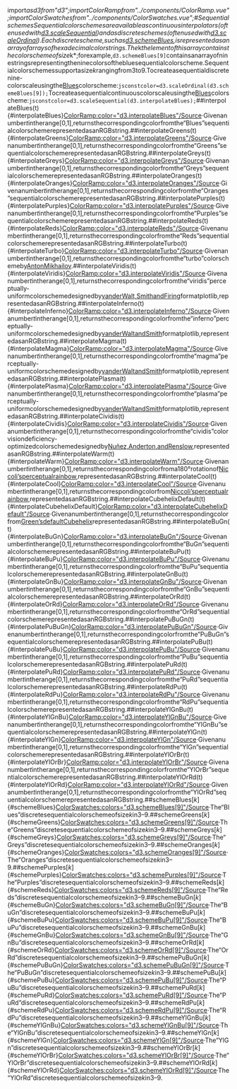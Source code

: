 <scriptsetup>import*asd3from"d3";importColorRampfrom"../components/ColorRamp.vue";importColorSwatchesfrom"../components/ColorSwatches.vue";</script>#SequentialschemesSequentialcolorschemesareavailableascontinuousinterpolators(oftenusedwith[d3.scaleSequential](../d3-scale/sequential.md))andasdiscreteschemes(oftenusedwith[d3.scaleOrdinal](../d3-scale/ordinal.md)).Eachdiscretescheme,suchas[d3.schemeBlues](#schemeBlues),isrepresentedasanarrayofarraysofhexadecimalcolorstrings.The*k*thelementofthisarraycontainsthecolorschemeofsize*k*;forexample,`d3.schemeBlues[9]`containsanarrayofninestringsrepresentingtheninecolorsofthebluesequentialcolorscheme.Sequentialcolorschemessupportasize*k*rangingfrom3to9.Tocreateasequentialdiscretenine-colorscaleusingthe[Blues](#schemeBlues)colorscheme:```jsconstcolor=d3.scaleOrdinal(d3.schemeBlues[9]);```Tocreateasequentialcontinuouscolorscaleusingthe[Blues](#interpolateBlues)colorscheme:```jsconstcolor=d3.scaleSequential(d3.interpolateBlues);```##interpolateBlues(t){#interpolateBlues}<ColorRamp:color="d3.interpolateBlues"/>[Source](https://github.com/d3/d3-scale-chromatic/blob/main/src/sequential-single/Blues.js)·Givenanumber*t*intherange[0,1],returnsthecorrespondingcolorfromthe“Blues”sequentialcolorschemerepresentedasanRGBstring.##interpolateGreens(t){#interpolateGreens}<ColorRamp:color="d3.interpolateGreens"/>[Source](https://github.com/d3/d3-scale-chromatic/blob/main/src/sequential-single/Greens.js)·Givenanumber*t*intherange[0,1],returnsthecorrespondingcolorfromthe“Greens”sequentialcolorschemerepresentedasanRGBstring.##interpolateGreys(t){#interpolateGreys}<ColorRamp:color="d3.interpolateGreys"/>[Source](https://github.com/d3/d3-scale-chromatic/blob/main/src/sequential-single/Greys.js)·Givenanumber*t*intherange[0,1],returnsthecorrespondingcolorfromthe“Greys”sequentialcolorschemerepresentedasanRGBstring.##interpolateOranges(t){#interpolateOranges}<ColorRamp:color="d3.interpolateOranges"/>[Source](https://github.com/d3/d3-scale-chromatic/blob/main/src/sequential-single/Oranges.js)·Givenanumber*t*intherange[0,1],returnsthecorrespondingcolorfromthe“Oranges”sequentialcolorschemerepresentedasanRGBstring.##interpolatePurples(t){#interpolatePurples}<ColorRamp:color="d3.interpolatePurples"/>[Source](https://github.com/d3/d3-scale-chromatic/blob/main/src/sequential-single/Purples.js)·Givenanumber*t*intherange[0,1],returnsthecorrespondingcolorfromthe“Purples”sequentialcolorschemerepresentedasanRGBstring.##interpolateReds(t){#interpolateReds}<ColorRamp:color="d3.interpolateReds"/>[Source](https://github.com/d3/d3-scale-chromatic/blob/main/src/sequential-single/Reds.js)·Givenanumber*t*intherange[0,1],returnsthecorrespondingcolorfromthe“Reds”sequentialcolorschemerepresentedasanRGBstring.##interpolateTurbo(t){#interpolateTurbo}<ColorRamp:color="d3.interpolateTurbo"/>[Source](https://github.com/d3/d3-scale-chromatic/blob/main/src/sequential-multi/turbo.js)·Givenanumber*t*intherange[0,1],returnsthecorrespondingcolorfromthe“turbo”colorschemeby[AntonMikhailov](https://ai.googleblog.com/2019/08/turbo-improved-rainbow-colormap-for.html).##interpolateViridis(t){#interpolateViridis}<ColorRamp:color="d3.interpolateViridis"/>[Source](https://github.com/d3/d3-scale-chromatic/blob/main/src/sequential-multi/viridis.js)·Givenanumber*t*intherange[0,1],returnsthecorrespondingcolorfromthe“viridis”perceptually-uniformcolorschemedesignedby[vanderWalt,SmithandFiring](https://bids.github.io/colormap/)formatplotlib,representedasanRGBstring.##interpolateInferno(t){#interpolateInferno}<ColorRamp:color="d3.interpolateInferno"/>[Source](https://github.com/d3/d3-scale-chromatic/blob/main/src/sequential-multi/viridis.js)·Givenanumber*t*intherange[0,1],returnsthecorrespondingcolorfromthe“inferno”perceptually-uniformcolorschemedesignedby[vanderWaltandSmith](https://bids.github.io/colormap/)formatplotlib,representedasanRGBstring.##interpolateMagma(t){#interpolateMagma}<ColorRamp:color="d3.interpolateMagma"/>[Source](https://github.com/d3/d3-scale-chromatic/blob/main/src/sequential-multi/viridis.js)·Givenanumber*t*intherange[0,1],returnsthecorrespondingcolorfromthe“magma”perceptually-uniformcolorschemedesignedby[vanderWaltandSmith](https://bids.github.io/colormap/)formatplotlib,representedasanRGBstring.##interpolatePlasma(t){#interpolatePlasma}<ColorRamp:color="d3.interpolatePlasma"/>[Source](https://github.com/d3/d3-scale-chromatic/blob/main/src/sequential-multi/viridis.js)·Givenanumber*t*intherange[0,1],returnsthecorrespondingcolorfromthe“plasma”perceptually-uniformcolorschemedesignedby[vanderWaltandSmith](https://bids.github.io/colormap/)formatplotlib,representedasanRGBstring.##interpolateCividis(t){#interpolateCividis}<ColorRamp:color="d3.interpolateCividis"/>[Source](https://github.com/d3/d3-scale-chromatic/blob/main/src/sequential-multi/cividis.js)·Givenanumber*t*intherange[0,1],returnsthecorrespondingcolorfromthe“cividis”colorvisiondeficiency-optimizedcolorschemedesignedby[Nuñez,Anderton,andRenslow](https://journals.plos.org/plosone/article?id=10.1371/journal.pone.0199239),representedasanRGBstring.##interpolateWarm(t){#interpolateWarm}<ColorRamp:color="d3.interpolateWarm"/>[Source](https://github.com/d3/d3-scale-chromatic/blob/main/src/sequential-multi/rainbow.js)·Givenanumber*t*intherange[0,1],returnsthecorrespondingcolorfroma180°rotationof[Niccoli’sperceptualrainbow](https://mycarta.wordpress.com/2013/02/21/perceptual-rainbow-palette-the-method/),representedasanRGBstring.##interpolateCool(t){#interpolateCool}<ColorRamp:color="d3.interpolateCool"/>[Source](https://github.com/d3/d3-scale-chromatic/blob/main/src/sequential-multi/rainbow.js)·Givenanumber*t*intherange[0,1],returnsthecorrespondingcolorfrom[Niccoli’sperceptualrainbow](https://mycarta.wordpress.com/2013/02/21/perceptual-rainbow-palette-the-method/),representedasanRGBstring.##interpolateCubehelixDefault(t){#interpolateCubehelixDefault}<ColorRamp:color="d3.interpolateCubehelixDefault"/>[Source](https://github.com/d3/d3-scale-chromatic/blob/main/src/sequential-multi/cubehelix.js)·Givenanumber*t*intherange[0,1],returnsthecorrespondingcolorfrom[Green’sdefaultCubehelix](http://www.mrao.cam.ac.uk/~dag/CUBEHELIX/)representedasanRGBstring.##interpolateBuGn(t){#interpolateBuGn}<ColorRamp:color="d3.interpolateBuGn"/>[Source](https://github.com/d3/d3-scale-chromatic/blob/main/src/sequential-multi/BuGn.js)·Givenanumber*t*intherange[0,1],returnsthecorrespondingcolorfromthe“BuGn”sequentialcolorschemerepresentedasanRGBstring.##interpolateBuPu(t){#interpolateBuPu}<ColorRamp:color="d3.interpolateBuPu"/>[Source](https://github.com/d3/d3-scale-chromatic/blob/main/src/sequential-multi/BuPu.js)·Givenanumber*t*intherange[0,1],returnsthecorrespondingcolorfromthe“BuPu”sequentialcolorschemerepresentedasanRGBstring.##interpolateGnBu(t){#interpolateGnBu}<ColorRamp:color="d3.interpolateGnBu"/>[Source](https://github.com/d3/d3-scale-chromatic/blob/main/src/sequential-multi/GnBu.js)·Givenanumber*t*intherange[0,1],returnsthecorrespondingcolorfromthe“GnBu”sequentialcolorschemerepresentedasanRGBstring.##interpolateOrRd(t){#interpolateOrRd}<ColorRamp:color="d3.interpolateOrRd"/>[Source](https://github.com/d3/d3-scale-chromatic/blob/main/src/sequential-multi/OrRd.js)·Givenanumber*t*intherange[0,1],returnsthecorrespondingcolorfromthe“OrRd”sequentialcolorschemerepresentedasanRGBstring.##interpolatePuBuGn(t){#interpolatePuBuGn}<ColorRamp:color="d3.interpolatePuBuGn"/>[Source](https://github.com/d3/d3-scale-chromatic/blob/main/src/sequential-multi/PuBuGn.js)·Givenanumber*t*intherange[0,1],returnsthecorrespondingcolorfromthe“PuBuGn”sequentialcolorschemerepresentedasanRGBstring.##interpolatePuBu(t){#interpolatePuBu}<ColorRamp:color="d3.interpolatePuBu"/>[Source](https://github.com/d3/d3-scale-chromatic/blob/main/src/sequential-multi/PuBu.js)·Givenanumber*t*intherange[0,1],returnsthecorrespondingcolorfromthe“PuBu”sequentialcolorschemerepresentedasanRGBstring.##interpolatePuRd(t){#interpolatePuRd}<ColorRamp:color="d3.interpolatePuRd"/>[Source](https://github.com/d3/d3-scale-chromatic/blob/main/src/sequential-multi/PuRd.js)·Givenanumber*t*intherange[0,1],returnsthecorrespondingcolorfromthe“PuRd”sequentialcolorschemerepresentedasanRGBstring.##interpolateRdPu(t){#interpolateRdPu}<ColorRamp:color="d3.interpolateRdPu"/>[Source](https://github.com/d3/d3-scale-chromatic/blob/main/src/sequential-multi/RdPu.js)·Givenanumber*t*intherange[0,1],returnsthecorrespondingcolorfromthe“RdPu”sequentialcolorschemerepresentedasanRGBstring.##interpolateYlGnBu(t){#interpolateYlGnBu}<ColorRamp:color="d3.interpolateYlGnBu"/>[Source](https://github.com/d3/d3-scale-chromatic/blob/main/src/sequential-multi/YlGnBu.js)·Givenanumber*t*intherange[0,1],returnsthecorrespondingcolorfromthe“YlGnBu”sequentialcolorschemerepresentedasanRGBstring.##interpolateYlGn(t){#interpolateYlGn}<ColorRamp:color="d3.interpolateYlGn"/>[Source](https://github.com/d3/d3-scale-chromatic/blob/main/src/sequential-multi/YlGn.js)·Givenanumber*t*intherange[0,1],returnsthecorrespondingcolorfromthe“YlGn”sequentialcolorschemerepresentedasanRGBstring.##interpolateYlOrBr(t){#interpolateYlOrBr}<ColorRamp:color="d3.interpolateYlOrBr"/>[Source](https://github.com/d3/d3-scale-chromatic/blob/main/src/sequential-multi/YlOrBr.js)·Givenanumber*t*intherange[0,1],returnsthecorrespondingcolorfromthe“YlOrBr”sequentialcolorschemerepresentedasanRGBstring.##interpolateYlOrRd(t){#interpolateYlOrRd}<ColorRamp:color="d3.interpolateYlOrRd"/>[Source](https://github.com/d3/d3-scale-chromatic/blob/main/src/sequential-multi/YlOrRd.js)·Givenanumber*t*intherange[0,1],returnsthecorrespondingcolorfromthe“YlOrRd”sequentialcolorschemerepresentedasanRGBstring.##schemeBlues[*k*]{#schemeBlues}<ColorSwatches:colors="d3.schemeBlues[9]"/>[Source](https://github.com/d3/d3-scale-chromatic/blob/main/src/sequential-single/Blues.js)·The“Blues”discretesequentialcolorschemeofsize*k*in3–9.##schemeGreens[*k*]{#schemeGreens}<ColorSwatches:colors="d3.schemeGreens[9]"/>[Source](https://github.com/d3/d3-scale-chromatic/blob/main/src/sequential-single/Greens.js)·The“Greens”discretesequentialcolorschemeofsize*k*in3–9.##schemeGreys[*k*]{#schemeGreys}<ColorSwatches:colors="d3.schemeGreys[9]"/>[Source](https://github.com/d3/d3-scale-chromatic/blob/main/src/sequential-single/Greys.js)·The“Greys”discretesequentialcolorschemeofsize*k*in3–9.##schemeOranges[*k*]{#schemeOranges}<ColorSwatches:colors="d3.schemeOranges[9]"/>[Source](https://github.com/d3/d3-scale-chromatic/blob/main/src/sequential-single/Oranges.js)·The“Oranges”discretesequentialcolorschemeofsize*k*in3–9.##schemePurples[*k*]{#schemePurples}<ColorSwatches:colors="d3.schemePurples[9]"/>[Source](https://github.com/d3/d3-scale-chromatic/blob/main/src/sequential-single/Purples.js)·The“Purples”discretesequentialcolorschemeofsize*k*in3–9.##schemeReds[*k*]{#schemeReds}<ColorSwatches:colors="d3.schemeReds[9]"/>[Source](https://github.com/d3/d3-scale-chromatic/blob/main/src/sequential-single/Reds.js)·The“Reds”discretesequentialcolorschemeofsize*k*in3–9.##schemeBuGn[*k*]{#schemeBuGn}<ColorSwatches:colors="d3.schemeBuGn[9]"/>[Source](https://github.com/d3/d3-scale-chromatic/blob/main/src/sequential-multi/BuGn.js)·The“BuGn”discretesequentialcolorschemeofsize*k*in3–9.##schemeBuPu[*k*]{#schemeBuPu}<ColorSwatches:colors="d3.schemeBuPu[9]"/>[Source](https://github.com/d3/d3-scale-chromatic/blob/main/src/sequential-multi/BuPu.js)·The“BuPu”discretesequentialcolorschemeofsize*k*in3–9.##schemeGnBu[*k*]{#schemeGnBu}<ColorSwatches:colors="d3.schemeGnBu[9]"/>[Source](https://github.com/d3/d3-scale-chromatic/blob/main/src/sequential-multi/GnBu.js)·The“GnBu”discretesequentialcolorschemeofsize*k*in3–9.##schemeOrRd[*k*]{#schemeOrRd}<ColorSwatches:colors="d3.schemeOrRd[9]"/>[Source](https://github.com/d3/d3-scale-chromatic/blob/main/src/sequential-multi/OrRd.js)·The“OrRd”discretesequentialcolorschemeofsize*k*in3–9.##schemePuBuGn[*k*]{#schemePuBuGn}<ColorSwatches:colors="d3.schemePuBuGn[9]"/>[Source](https://github.com/d3/d3-scale-chromatic/blob/main/src/sequential-multi/PuBuGn.js)·The“PuBuGn”discretesequentialcolorschemeofsize*k*in3–9.##schemePuBu[*k*]{#schemePuBu}<ColorSwatches:colors="d3.schemePuBu[9]"/>[Source](https://github.com/d3/d3-scale-chromatic/blob/main/src/sequential-multi/PuBu.js)·The“PuBu”discretesequentialcolorschemeofsize*k*in3–9.##schemePuRd[*k*]{#schemePuRd}<ColorSwatches:colors="d3.schemePuRd[9]"/>[Source](https://github.com/d3/d3-scale-chromatic/blob/main/src/sequential-multi/PuRd.js)·The“PuRd”discretesequentialcolorschemeofsize*k*in3–9.##schemeRdPu[*k*]{#schemeRdPu}<ColorSwatches:colors="d3.schemeRdPu[9]"/>[Source](https://github.com/d3/d3-scale-chromatic/blob/main/src/sequential-multi/RdPu.js)·The“RdPu”discretesequentialcolorschemeofsize*k*in3–9.##schemeYlGnBu[*k*]{#schemeYlGnBu}<ColorSwatches:colors="d3.schemeYlGnBu[9]"/>[Source](https://github.com/d3/d3-scale-chromatic/blob/main/src/sequential-multi/YlGnBu.js)·The“YlGnBu”discretesequentialcolorschemeofsize*k*in3–9.##schemeYlGn[*k*]{#schemeYlGn}<ColorSwatches:colors="d3.schemeYlGn[9]"/>[Source](https://github.com/d3/d3-scale-chromatic/blob/main/src/sequential-multi/YlGn.js)·The“YlGn”discretesequentialcolorschemeofsize*k*in3–9.##schemeYlOrBr[*k*]{#schemeYlOrBr}<ColorSwatches:colors="d3.schemeYlOrBr[9]"/>[Source](https://github.com/d3/d3-scale-chromatic/blob/main/src/sequential-multi/YlOrBr.js)·The“YlOrBr”discretesequentialcolorschemeofsize*k*in3–9.##schemeYlOrRd[*k*]{#schemeYlOrRd}<ColorSwatches:colors="d3.schemeYlOrRd[9]"/>[Source](https://github.com/d3/d3-scale-chromatic/blob/main/src/sequential-multi/YlOrRd.js)·The“YlOrRd”discretesequentialcolorschemeofsize*k*in3–9.